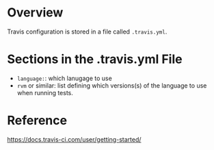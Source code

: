# Overview

Travis configuration is stored in a file called `.travis.yml`.

# Sections in the .travis.yml File

- `language:`: which lanugage to use
- `rvm` or similar: list defining which versions(s) of the language to use when running tests.

# Reference

https://docs.travis-ci.com/user/getting-started/
